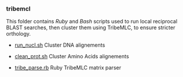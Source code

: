 ### tribemcl

This folder contains _Ruby_ and _Bash_ scripts used to run local reciprocal BLAST searches, then cluster them using TribeMLC, to ensure stricter orthology.

- [run_nucl.sh](run_nucl.sh) Cluster DNA alignements
- [clean_prot.sh](clean_prot.sh) Cluster Amino Acids alignements

- [tribe_parse.rb](tribe_parse.rb]) Ruby TribeMLC matrix parser

  
   
